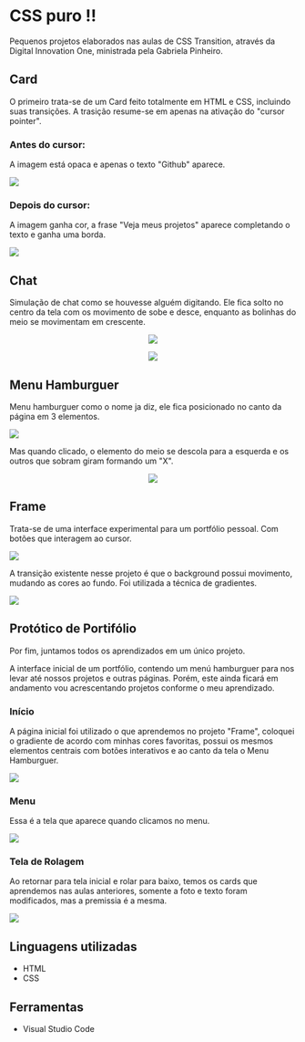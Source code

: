 
<h1>
 CSS puro !!
</h1>

<p>Pequenos projetos elaborados nas aulas de CSS Transition, através da Digital Innovation One, ministrada pela Gabriela Pinheiro.</p>

<h2> Card</h2>
<p>O primeiro trata-se de um Card feito totalmente em HTML e CSS, incluindo suas transições.
A trasição resume-se em apenas na ativação do "cursor pointer".
</p>

<h3>Antes do cursor:</h3>
<p>
 A imagem está opaca e apenas o texto "Github" aparece.
</p>
 
 <span>![](https://i.imgur.com/1kv87Dd.png)
 </span>

<h3>Depois do cursor:</h3>
<p>
 A imagem ganha cor, a frase "Veja meus projetos" aparece completando o texto e ganha uma borda.
 </p>
 
<span>![](https://i.imgur.com/X5pDT9n.png)
</span>

<h2>Chat</h2>
<p>
 Simulação de chat como se houvesse alguém digitando. Ele fica solto no centro da tela com os movimento de sobe e desce, enquanto as bolinhas do meio se movimentam em crescente.
</p>

<span style="display:block; text-align:center">![](https://i.imgur.com/Iy4BrTb.png) 
</span>

<span style="display:block; text-align:center">![](https://i.imgur.com/ikViyMh.png)
</span>

<h2>Menu Hamburguer</h2>
<p>Menu hamburguer como o nome ja diz, ele fica posicionado no canto da página em 3 elementos.</p>

<span>![](https://i.imgur.com/PseBKTw.png) 
</span>

 <p>Mas quando clicado, o elemento do meio se descola para a esquerda e os outros que sobram giram formando um "X".</p>
 
<span style="display:block; text-align:center">![](https://i.imgur.com/MgSTokn.png)
</span>

<h2>Frame</h2>
<p>
 Trata-se de uma interface experimental para um portfólio pessoal. Com botões que interagem ao cursor.
</p>

<span>![](https://i.imgur.com/3T008hW.png)
</span>

<p>A transição existente nesse projeto é que o background possui movimento, mudando as cores ao fundo. Foi utilizada a técnica de gradientes.</p>

<span>![](https://i.imgur.com/3AZZuoh.png)
</span>

<h2>Protótico de Portifólio</h2>
<p>
 Por fim, juntamos todos os aprendizados em um único projeto.
</p>

<p>A interface inicial de um portfólio, contendo um menú hamburguer para nos levar até nossos projetos e outras páginas. Porém, este ainda ficará em andamento vou acrescentando projetos conforme o meu aprendizado.</p>

<h3>Início</h3>
<p>
 A página inicial foi utilizado o que aprendemos no projeto "Frame", coloquei o gradiente de acordo com minhas cores favoritas, possui os mesmos elementos centrais com botões interativos e ao canto da tela o Menu Hamburguer.
</p>

<span>![](https://i.imgur.com/gGpY0eK.png)
</span>

<h3> Menu</h3>
<p>
Essa é a tela que aparece quando clicamos no menu.
 </p>
 
 
<span>![](https://i.imgur.com/liQAEfJ.png)
 </span>

<h3> Tela de Rolagem </h3>
<p>
Ao retornar para tela inicial e rolar para baixo, temos os cards que aprendemos nas aulas anteriores, somente a foto e texto foram modificados, mas a premissia é a mesma.
 </p>
 
<span>![](https://i.imgur.com/Yrogdpf.png)
 </span>
 
<h2>Linguagens utilizadas</h2>
 <ul>
  <li>
     HTML
  </li>
  <li>
  CSS
  </li>
 </ul>

<h2>Ferramentas</h2>
<ul>
 <li>
   Visual Studio Code
 </li>
</ul>
